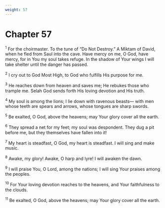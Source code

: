 ```yaml
---
weight: 57
---
```


# Chapter 57

<sup>1</sup> For the choirmaster. To the tune of “Do Not Destroy.” A Miktam of David, when he fled from Saul into the cave. Have mercy on me, O God, have mercy, for in You my soul takes refuge. In the shadow of Your wings I will take shelter until the danger has passed. 

<sup>2</sup> I cry out to God Most High, to God who fulfills His purpose for me. 

<sup>3</sup> He reaches down from heaven and saves me; He rebukes those who trample me. Selah God sends forth His loving devotion and His truth. 

<sup>4</sup> My soul is among the lions; I lie down with ravenous beasts— with men whose teeth are spears and arrows, whose tongues are sharp swords. 

<sup>5</sup> Be exalted, O God, above the heavens; may Your glory cover all the earth. 

<sup>6</sup> They spread a net for my feet; my soul was despondent. They dug a pit before me, but they themselves have fallen into it! 

<sup>7</sup> My heart is steadfast, O God, my heart is steadfast. I will sing and make music. 

<sup>8</sup> Awake, my glory! Awake, O harp and lyre! I will awaken the dawn. 

<sup>9</sup> I will praise You, O Lord, among the nations; I will sing Your praises among the peoples. 

<sup>10</sup> For Your loving devotion reaches to the heavens, and Your faithfulness to the clouds. 

<sup>11</sup> Be exalted, O God, above the heavens; may Your glory cover all the earth. 


